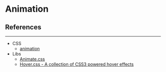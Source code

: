 # Animation

## References
---

- CSS
  - [animation](https://developer.mozilla.org/en-US/docs/Web/CSS/animation)
- Libs
  - [Animate.css](https://daneden.github.io/animate.css/)
  - [Hover.css - A collection of CSS3 powered hover effects](http://ianlunn.github.io/Hover/)
